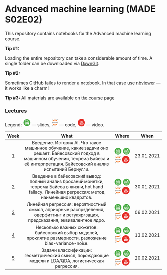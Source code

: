 #  Advanced machine learning (MADE S02E02)
This repository contains notebooks for the Advanced machine learning course.

**Tip #1:**

Loading the entire repository can take a considerable amount of time. A single folder can be downloaded via [DownGit](https://downgit.github.io/).

**Tip #2:**

Sometimes GitHub failes to render a notebook. In that case use [nbviewer](https://nbviewer.jupyter.org/) — it works like a charm!

**Tip #3:**
All materials are available on [the course page](https://logic.pdmi.ras.ru/~sergey/teaching/mademl2021.html)

### Lectures

Legend: ![](./icons/pdf.png) — slides, ![](./icons/jupyter.png) — code, ![](./icons/youtube.png) — video.

Week | What | Where | When
:--: | :--: | :---: | :--:
[1](https://data.mail.ru/curriculum/program/lesson/16323/) | Введение. История AI. Что такое машинное обучение, какие задачи оно решает. Байесовский подход в машинном обучении, теорема Байеса и её интерпретация. Байесовский анализ испытаний Бернулли. | [![](./icons/pdf.png)](https://github.com/alex-tikh/MADE_2_ml/blob/master/lecture_1/01-intro-board.pdf) [![](./icons/pdf.png)](https://github.com/alex-tikh/MADE_2_ml/blob/master/lecture_1/01-intro.pdf) [![](./icons/jupyter.png)](https://nbviewer.jupyter.org/github.com/alex-tikh/MADE_2_ml/blob/master/lecture_1/01-intro.ipynb) [![](./icons/youtube.png)](https://youtu.be/H3LVXu7tSmg) | 23.01.2021
[2](https://data.mail.ru/curriculum/program/lesson/16324/) | Введение в байесовский вывод: полный анализ бросаний монетки, теорема Байеса в жизни, hot hand fallacy. Линейная регрессия: метод наименьших квадратов. | [![](./icons/pdf.png)](https://github.com/alex-tikh/MADE_2_ml/blob/master/lecture_2/02-bayes-board.pdf) [![](./icons/pdf.png)](https://github.com/alex-tikh/MADE_2_ml/blob/master/lecture_2/02-bayes.pdf) [![](./icons/jupyter.png)](https://nbviewer.jupyter.org/github.com/alex-tikh/MADE_2_ml/blob/master/lecture_2/02-bayes.ipynb) [![](./icons/youtube.png)](https://youtu.be/HF8MlOPvB5Y) | 30.01.2021
[3](https://data.mail.ru/curriculum/program/lesson/16325/) | Линейная регрессия: вероятностный смысл, априорные распределения, оверфиттинг и регуляризация, предсказания, эквивалентное ядро. | [![](./icons/pdf.png)](https://github.com/alex-tikh/MADE_2_ml/blob/master/lecture_3/03-linregr-board.pdf) [![](./icons/pdf.png)](https://github.com/alex-tikh/MADE_2_ml/blob/master/lecture_3/03-linregr.pdf) [![](./icons/jupyter.png)](https://nbviewer.jupyter.org/github.com/alex-tikh/MADE_2_ml/blob/master/lecture_3/03-linregr.ipynb) [![](./icons/youtube.png)](https://youtu.be/mCczRVUuQoQ) | 06.02.2021
[4](https://data.mail.ru/curriculum/program/lesson/16326/) | Несколько важных сюжетов: байесовский выбор моделей, проклятие размерности, разложение bias-variance-noise. | [![](./icons/pdf.png)](https://github.com/alex-tikh/MADE_2_ml/blob/master/lecture_4/04-statdecision-board.pdf) [![](./icons/pdf.png)](https://github.com/alex-tikh/MADE_2_ml/blob/master/lecture_4/04-statdecision.pdf) [![](./icons/jupyter.png)](https://nbviewer.jupyter.org/github.com/alex-tikh/MADE_2_ml/blob/master/lecture_4/04-statdecision.ipynb) [![](./icons/youtube.png)](https://youtu.be/PtVXHjkozbs) | 13.02.2021
[5](https://data.mail.ru/curriculum/program/lesson/16327/) | Задачи классификации: геометрический смысл, порождающие модели и LDA/QDA, логистическая регрессия. | [![](./icons/pdf.png)](https://github.com/alex-tikh/MADE_2_ml/blob/master/lecture_5/05-classification-board.pdf) [![](./icons/pdf.png)](https://github.com/alex-tikh/MADE_2_ml/blob/master/lecture_5/05-classification.pdf) [![](./icons/jupyter.png)](https://nbviewer.jupyter.org/github.com/alex-tikh/MADE_2_ml/blob/master/lecture_5/05-classification.ipynb) [![](./icons/youtube.png)](https://youtu.be/yi_pstsjvAs) | 20.02.2021
